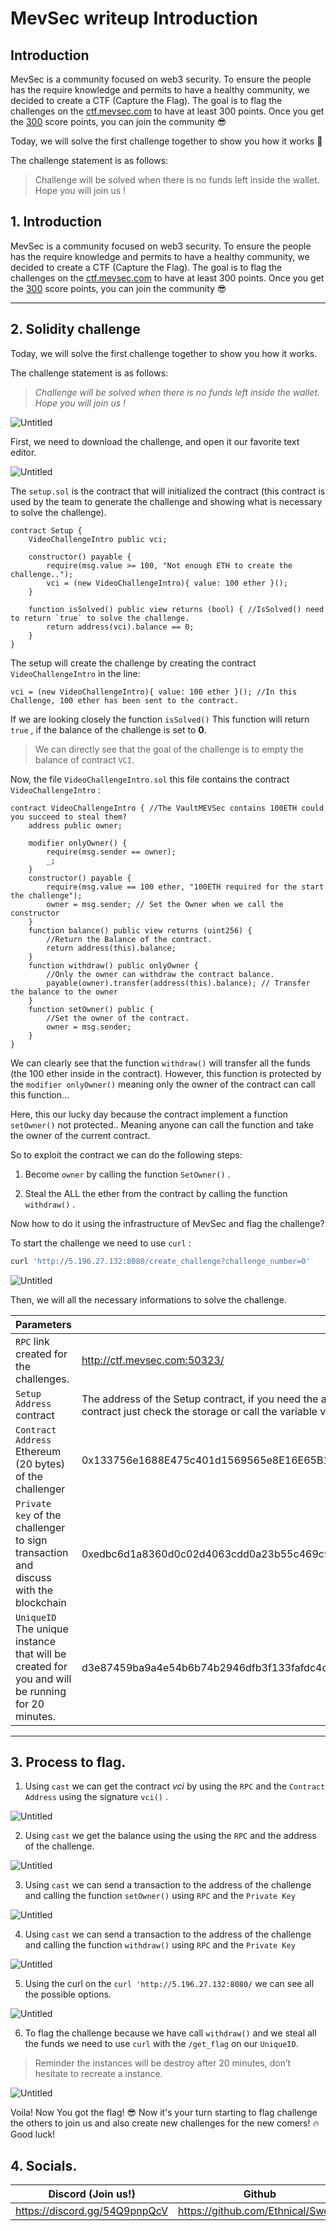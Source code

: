 # MevSec writeup Introduction

<!--more-->

## Introduction

MevSec is a community focused on web3 security. To ensure the people has the require knowledge and permits to have a healthy community, we decided to create a CTF (Capture the Flag). The goal is to flag the challenges on the [ctf.mevsec.com](https://ctf.mevsec.com) to have at least 300 points. Once you get the <u>300</u> score points, you can join the community 😎  

Today, we will solve the first challenge together to show you how it works 🎉

The challenge statement is as follows:

> Challenge will be solved when there is no funds left inside the wallet. Hope you will join us !

## 1. Introduction

MevSec is a community focused on web3 security. To ensure the people has the require knowledge and permits to have a healthy community, we decided to create a CTF (Capture the Flag). The goal is to flag the challenges on the [ctf.mevsec.com](http://ctf.mevsec.com/) to have at least 300 points. Once you get the <u>300</u> score points, you can join the community 😎

---

## 2. Solidity challenge

Today, we will solve the first challenge together to show you how it works.

The challenge statement is as follows:

> *Challenge will be solved when there is no funds left inside the wallet. Hope you will join us !*
> 

![Untitled](Untitled.png "Challenge Intro from ctf.mevsec.com.")

First, we need to download the challenge, and open it our favorite text editor. 

![Untitled](Untitled%201.png "Dowload the source code from ctf.mevsec.com. ")

The `setup.sol` is the contract that will initialized the contract (this contract is used by the team to generate the challenge and showing what is necessary to solve the challenge). 

```solidity
contract Setup {
	VideoChallengeIntro public vci;

	constructor() payable {
		require(msg.value >= 100, "Not enough ETH to create the challenge..");
		vci = (new VideoChallengeIntro){ value: 100 ether }();
	}

	function isSolved() public view returns (bool) { //IsSolved() need to return `true` to solve the challenge.
		return address(vci).balance == 0;
	}
}
```

The setup will create the challenge by creating the contract  `VideoChallengeIntro` in the line: 

```solidity
vci = (new VideoChallengeIntro){ value: 100 ether }(); //In this Challenge, 100 ether has been sent to the contract.
```

If we are looking closely the function `isSolved()` This function will return `true` , if the balance of the challenge is set to **0**.

> We can directly see that the goal of the challenge is to empty the balance of contract `VCI`.
> 

Now, the file `VideoChallengeIntro.sol` this file contains the contract `VideoChallengeIntro` :

```solidity
contract VideoChallengeIntro { //The VaultMEVSec contains 100ETH could you succeed to steal them?
	address public owner;
	
	modifier onlyOwner() {
		require(msg.sender == owner);
		_;
	}
	constructor() payable {
		require(msg.value == 100 ether, "100ETH required for the start the challenge");
		owner = msg.sender; // Set the Owner when we call the constructor
	}
	function balance() public view returns (uint256) {
		//Return the Balance of the contract.
		return address(this).balance;
	}
	function withdraw() public onlyOwner {
		//Only the owner can withdraw the contract balance.
		payable(owner).transfer(address(this).balance); // Transfer the balance to the owner
	}
	function setOwner() public {
		//Set the owner of the contract.
		owner = msg.sender;
	}
}
```

We can clearly see that the function `withdraw()` will transfer all the funds (the 100 ether inside in the contract). However, this function is protected by the `modifier onlyOwner()` meaning only the owner of the contract can call this function...

Here, this our lucky day because the contract implement a function `setOwner()` not protected.. Meaning anyone can call the function and take the owner of the current contract.

So to exploit the contract we can do the following steps:

1) Become `owner` by calling the function `SetOwner()` .

2) Steal the ALL the ether from the contract by calling the function `withdraw()` . 

Now how to do it using the infrastructure of MevSec and flag the challenge? 

To start the challenge we need to use `curl` :

```bash
curl 'http://5.196.27.132:8080/create_challenge?challenge_number=0'
```

![Untitled](Untitled%202.png "Curl to create a instances of the challenge.")

Then, we will all the necessary informations to solve the challenge.

| Parameters |  |
| --- | --- |
| `RPC` link created for the challenges. | http://ctf.mevsec.com:50323/ |
| `Setup Address` contract | The address of the Setup contract, if you need the address of the real challenge contract just check the storage or call the variable vci() (we will do later on this demo) |
| `Contract Address` Ethereum (20 bytes) of the challenger | 0x133756e1688E475c401d1569565e8E16E65B1337 |
| `Private key` of the challenger to sign transaction and discuss with the blockchain | 0xedbc6d1a8360d0c02d4063cdd0a23b55c469c90d3cfbc2c88a015f9dd92d22b3 |
| `UniqueID` The unique instance that will be created for you and will be running for 20 minutes. | d3e87459ba9a4e54b6b74b2946dfb3f133fafdc4dcd715ebd2024642117e076a |

---

## 3. Process to flag.

1) Using `cast` we can get the contract *vci* by using the `RPC` and the `Contract Address` using the signature `vci()` .

![Untitled](Untitled%203.png "Cast call to get the address of vci contract.")

2) Using `cast` we get the balance using the using the `RPC` and the address of the challenge.

![Untitled](Untitled%204.png "cast balance to get the balance of the current challenge.")

3) Using `cast` we can send a transaction to the address of the challenge and calling the function `setOwner()` using  `RPC` and the `Private Key`

![Untitled](Untitled%205.png "cast send to send transaction with the function `setOwner()`")

4) Using `cast` we can send a transaction to the address of the challenge and calling the function `withdraw()` using  `RPC` and the `Private Key`

![Untitled](Untitled%206.png "cast send to send transaction with the function `withdraw()`")

5) Using the curl on the `curl 'http://5.196.27.132:8080/` we can see all the possible options.

![Untitled](Untitled%207.png "CURL to see all the options available including `get_flag`.  ")

6) To flag the challenge because we have call `withdraw()` and we steal all the funds we need to use `curl` with the `/get_flag` on our `UniqueID`.

> Reminder the instances will be destroy after 20 minutes, don’t hesitate to recreate a instance.
> 

![Untitled](Untitled%208.png "CURL the get_flag with the UniqueID to flag the challenge.")

Voila! Now You got the flag! 😎 Now it's your turn starting to flag challenge the others to join us and also create new challenges for the new comers! 🔥 \
Good luck!

## 4. Socials.

| Discord (Join us!) | Github | Twitter | 
| ----------------------------- | ------ | ---------- | 
| https://discord.gg/54Q9pnpQcV |  https://github.com/Ethnical/Swek3      |  https://twitter.com/EthnicalInfo |

